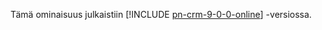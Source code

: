 Tämä ominaisuus julkaistiin [!INCLUDE [pn-crm-9-0-0-online](../includes/pn-crm-9-0-0-online.md)] -versiossa.